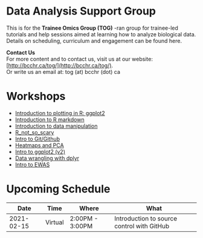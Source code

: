 # Data Analysis Support Group

This is for the **Trainee Omics Group (TOG)** -ran group for trainee-led tutorials and help sessions aimed at learning how to analyze biological data. Details on scheduling, curriculum and engagement can be found here.

**Contact Us**   
For more content and to contact us, visit us at our website: [http://bcchr.ca/tog/](http://bcchr.ca/tog/).    
Or write us an email at: tog (at) bcchr (dot) ca

# Workshops
- [Introduction to plotting in R: ggplot2](workshops/2019-07-24_intro_to_ggplot2)
- [Introduction to R markdown](workshops/2019-09-05_intro_to_rmarkdown)
- [Introduction to data manipulation](workshops/2019-10-03_intro_to_data_manipulation)
- [R_not_so_scary](workshops/2019-10-31_R_not_so_scary)
- [Intro to Git/Github](workshops/2019-11-28_will_casazza)
- [Heatmaps and PCA](workshops/2020-05-26_Heatmaps_and_PCA)
- [Intro to ggplot2 (v2)](workshops/2020-07-09_intro-to-ggplot2_victor_yuan)
- [Data wrangling with dplyr](workshops/2020-07-23_data_wrangling_ak)
- [Intro to EWAS](workshops/2020-10-29_intro_to_ewas)

# Upcoming Schedule
| Date | Time | Where | What |
| --- | --- | --- | --- |
| 2021-02-15| Virtual | 2:00PM - 3:00PM | Introduction to source control with GitHub |





